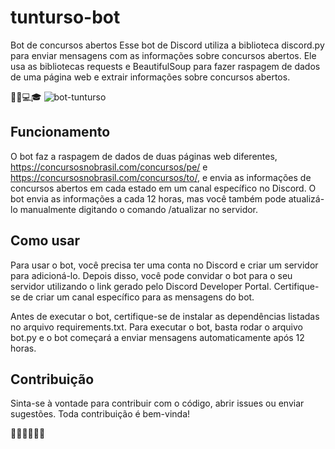 # tunturso-bot
Bot de concursos abertos
Esse bot de Discord utiliza a biblioteca discord.py para enviar mensagens com as informações sobre concursos abertos. Ele usa as bibliotecas requests e BeautifulSoup para fazer raspagem de dados de uma página web e extrair informações sobre concursos abertos.

🤖💬💻🎓
![bot-tunturso](https://i.imgur.com/iTRhUOu.png)

## Funcionamento
O bot faz a raspagem de dados de duas páginas web diferentes, https://concursosnobrasil.com/concursos/pe/ e https://concursosnobrasil.com/concursos/to/, e envia as informações de concursos abertos em cada estado em um canal específico no Discord. O bot envia as informações a cada 12 horas, mas você também pode atualizá-lo manualmente digitando o comando /atualizar no servidor.

## Como usar
Para usar o bot, você precisa ter uma conta no Discord e criar um servidor para adicioná-lo. Depois disso, você pode convidar o bot para o seu servidor utilizando o link gerado pelo Discord Developer Portal. Certifique-se de criar um canal específico para as mensagens do bot.

Antes de executar o bot, certifique-se de instalar as dependências listadas no arquivo requirements.txt. Para executar o bot, basta rodar o arquivo bot.py e o bot começará a enviar mensagens automaticamente após 12 horas.

## Contribuição
Sinta-se à vontade para contribuir com o código, abrir issues ou enviar sugestões. Toda contribuição é bem-vinda!

👩‍💻👨‍💻🤝🙌
